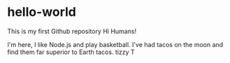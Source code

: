 # hello-world
This is my first Github repository
Hi Humans!

I'm here, I like Node.js and play basketball.
I've had tacos on the moon and find them far superior to Earth tacos.
tizzy T
